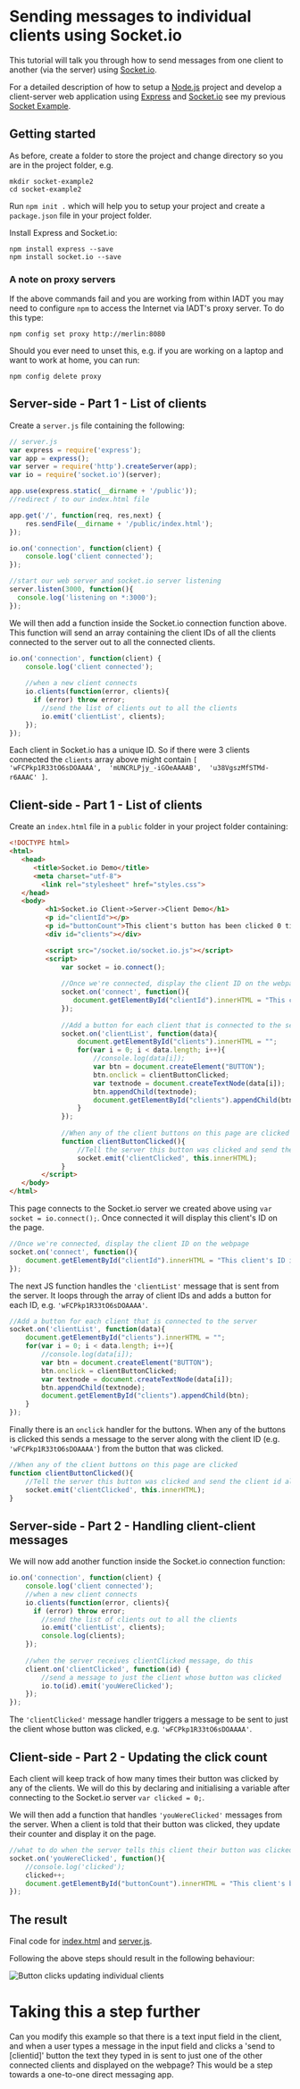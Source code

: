 # Sending messages to individual clients using Socket.io

This tutorial will talk you through how to send messages from one client to another (via the server) using [Socket.io](https://socket.io).

For a detailed description of how to setup a [Node.js](https://nodejs.org/) project and develop a client-server web application using [Express](https://www.expressjs.com) and [Socket.io](https://socket.io) see my previous [Socket Example](https://github.com/aerrity/socket-click-example).



## Getting started

As before, create a folder to store the project and change directory so you are in the project folder, e.g.

	mkdir socket-example2
	cd socket-example2
	
Run `npm init .` which will help you to setup your project and create a `package.json` file in your project folder.

Install Express and Socket.io:

	npm install express --save
	npm install socket.io --save
	

### A note on proxy servers

If the above commands fail and you are working from within IADT you may need to configure `npm` to access the Internet via IADT's proxy server. To do this type:

	npm config set proxy http://merlin:8080
	
Should you ever need to unset this, e.g. if you are working on a laptop and want to work at home, you can run:

	npm config delete proxy

## Server-side - Part 1 - List of clients

Create a `server.js` file containing the following:

```js
// server.js
var express = require('express');  
var app = express();  
var server = require('http').createServer(app); 
var io = require('socket.io')(server); 

app.use(express.static(__dirname + '/public')); 
//redirect / to our index.html file

app.get('/', function(req, res,next) {  
    res.sendFile(__dirname + '/public/index.html');
});

io.on('connection', function(client) {  
	console.log('client connected');
});

//start our web server and socket.io server listening
server.listen(3000, function(){
  console.log('listening on *:3000');
}); 
```

We will then add a function inside the Socket.io connection function above. This function will send an array containing the client IDs of all the clients connected to the server out to all the connected clients. 

```js
io.on('connection', function(client) {
	console.log('client connected');
	
	//when a new client connects
	io.clients(function(error, clients){
	  if (error) throw error;
		//send the list of clients out to all the clients
		io.emit('clientList', clients);
	});
});
```

Each client in Socket.io has a unique ID. So if there were 3 clients connected the `clients` array above might contain `[ 'wFCPkp1R33tO6sDOAAAA',  'mUNCRLPjy_-iGOeAAAAB',  'u38VgszMfSTMd-r6AAAC' ]`.



## Client-side - Part 1 - List of clients

Create an `index.html` file in a `public` folder in your project folder containing:

```html
<!DOCTYPE html>
<html>
   <head>
      <title>Socket.io Demo</title>
      <meta charset="utf-8">
		<link rel="stylesheet" href="styles.css">
   </head>
   <body>
		 <h1>Socket.io Client->Server->Client Demo</h1>
		 <p id="clientId"></p>
		 <p id="buttonCount">This client's button has been clicked 0 times.</p>
		 <div id="clients"></div>

		 <script src="/socket.io/socket.io.js"></script>
		 <script>
			 var socket = io.connect();
			 
			 //Once we're connected, display the client ID on the webpage
			 socket.on('connect', function(){
			  	document.getElementById("clientId").innerHTML = "This client's ID is " + socket.id;
			 });
			 			 
			 //Add a button for each client that is connected to the server
			 socket.on('clientList', function(data){
				 document.getElementById("clients").innerHTML = "";
				 for(var i = 0; i < data.length; i++){
					 //console.log(data[i]);
					 var btn = document.createElement("BUTTON"); 
					 btn.onclick = clientButtonClicked;
					 var textnode = document.createTextNode(data[i]);
					 btn.appendChild(textnode);
					 document.getElementById("clients").appendChild(btn);
				 }
			 });
			 
			 //When any of the client buttons on this page are clicked
			 function clientButtonClicked(){
				 //Tell the server this button was clicked and send the client id along with the message
				 socket.emit('clientClicked', this.innerHTML);
			 }
		</script>
   </body>
</html>
```

This page connects to the Socket.io server we created above using `var socket = io.connect();`. Once connected it will display this client's ID on the page.

```js
//Once we're connected, display the client ID on the webpage
socket.on('connect', function(){
	document.getElementById("clientId").innerHTML = "This client's ID is " + socket.id;
});
```

The next JS function handles the `'clientList'` message that is sent from the server. It loops through the array of client IDs and adds a button for each ID, e.g. `'wFCPkp1R33tO6sDOAAAA'`.

```js
//Add a button for each client that is connected to the server
socket.on('clientList', function(data){
	document.getElementById("clients").innerHTML = "";
	for(var i = 0; i < data.length; i++){
		//console.log(data[i]);
		var btn = document.createElement("BUTTON"); 
		btn.onclick = clientButtonClicked;
		var textnode = document.createTextNode(data[i]);
		btn.appendChild(textnode);
		document.getElementById("clients").appendChild(btn);
	}
});
```

Finally there is an `onclick` handler for the buttons. When any of the buttons is clicked this sends a message to the server along with the client ID (e.g. `'wFCPkp1R33tO6sDOAAAA'`) from the button that was clicked.

```js
//When any of the client buttons on this page are clicked
function clientButtonClicked(){
	//Tell the server this button was clicked and send the client id along with the message
	socket.emit('clientClicked', this.innerHTML);
}
```

## Server-side - Part 2 - Handling client-client messages
We will now add another function inside the Socket.io connection function:

```js
io.on('connection', function(client) {  
	console.log('client connected');
	//when a new client connects
	io.clients(function(error, clients){
	  if (error) throw error;
		//send the list of clients out to all the clients
		io.emit('clientList', clients);
		console.log(clients);
	});
	
	//when the server receives clientClicked message, do this
	client.on('clientClicked', function(id) {
		//send a message to just the client whose button was clicked
		io.to(id).emit('youWereClicked');
	});
});
```

The `'clientClicked'` message handler triggers a message to be sent to just the client whose button was clicked, e.g. `'wFCPkp1R33tO6sDOAAAA'`.

## Client-side - Part 2 - Updating the click count

Each client will keep track of how many times their button was clicked by any of the clients. We will do this by declaring and initialising a variable after connecting to the Socket.io server `var clicked = 0;`.

We will then add a function that handles `'youWereClicked'` messages from the server. When a client is told that their button was clicked, they update their counter and display it on the page.

```js
//what to do when the server tells this client their button was clicked by any of the clients
socket.on('youWereClicked', function(){
	//console.log('clicked');
	clicked++;
	document.getElementById("buttonCount").innerHTML = "This client's button has been clicked " + clicked + ' times.';
});
```

## The result

Final code for [index.html](https://github.com/aerrity/socket-click-example2/blob/master/index.html) and [server.js](https://github.com/aerrity/socket-click-example2/blob/master/server.js).

Following the above steps should result in the following behaviour:

![Button clicks updating individual clients](clicks.gif)



# Taking this a step further

Can you modify this example so that there is a text input field in the client, and when a user types a message in the input field and clicks a 'send to [clientid]' button the text they typed in is sent to just one of the other connected clients and displayed on the webpage? This would be a step towards a one-to-one direct messaging app.